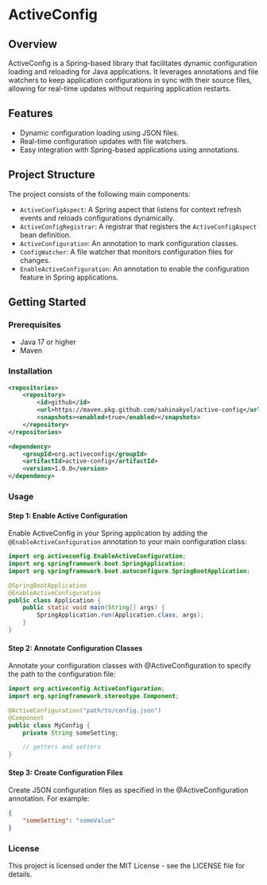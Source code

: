 # ActiveConfig

## Overview

ActiveConfig is a Spring-based library that facilitates dynamic configuration loading and reloading for Java applications. It leverages annotations and file watchers to keep application configurations in sync with their source files, allowing for real-time updates without requiring application restarts.

## Features

- Dynamic configuration loading using JSON files.
- Real-time configuration updates with file watchers.
- Easy integration with Spring-based applications using annotations.

## Project Structure

The project consists of the following main components:

- `ActiveConfigAspect`: A Spring aspect that listens for context refresh events and reloads configurations dynamically.
- `ActiveConfigRegistrar`: A registrar that registers the `ActiveConfigAspect` bean definition.
- `ActiveConfiguration`: An annotation to mark configuration classes.
- `ConfigWatcher`: A file watcher that monitors configuration files for changes.
- `EnableActiveConfiguration`: An annotation to enable the configuration feature in Spring applications.

## Getting Started

### Prerequisites

- Java 17 or higher
- Maven

### Installation
```xml
<repositories>
    <repository>
        <id>github</id>
        <url>https://maven.pkg.github.com/sahinakyol/active-config</url>
        <snapshots><enabled>true</enabled></snapshots>
    </repository>
</repositories>

<dependency>
    <groupId>org.activeconfig</groupId>
    <artifactId>active-config</artifactId>
    <version>1.0.0</version>
</dependency>
```
### Usage

#### Step 1: Enable Active Configuration

Enable ActiveConfig in your Spring application by adding the `@EnableActiveConfiguration` annotation to your main configuration class:

```java
import org.activeconfig.EnableActiveConfiguration;
import org.springframework.boot.SpringApplication;
import org.springframework.boot.autoconfigure.SpringBootApplication;

@SpringBootApplication
@EnableActiveConfiguration
public class Application {
    public static void main(String[] args) {
        SpringApplication.run(Application.class, args);
    }
}
```
#### Step 2: Annotate Configuration Classes
Annotate your configuration classes with @ActiveConfiguration to specify the path to the configuration file:
```java
import org.activeconfig.ActiveConfiguration;
import org.springframework.stereotype.Component;

@ActiveConfiguration("path/to/config.json")
@Component
public class MyConfig {
    private String someSetting;

    // getters and setters
}
```
#### Step 3: Create Configuration Files
Create JSON configuration files as specified in the @ActiveConfiguration annotation. For example:
```json
{
    "someSetting": "someValue"
}
```
### License
This project is licensed under the MIT License - see the LICENSE file for details.
